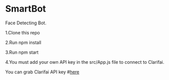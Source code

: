 # SmartBot
Face Detecting Bot.

1.Clone this repo

2.Run npm install

3.Run npm start

4.You must add your own API key in the src/App.js file to connect to Clarifai.

You can grab Clarifai API key #[here](https://www.clarifai.com/)
